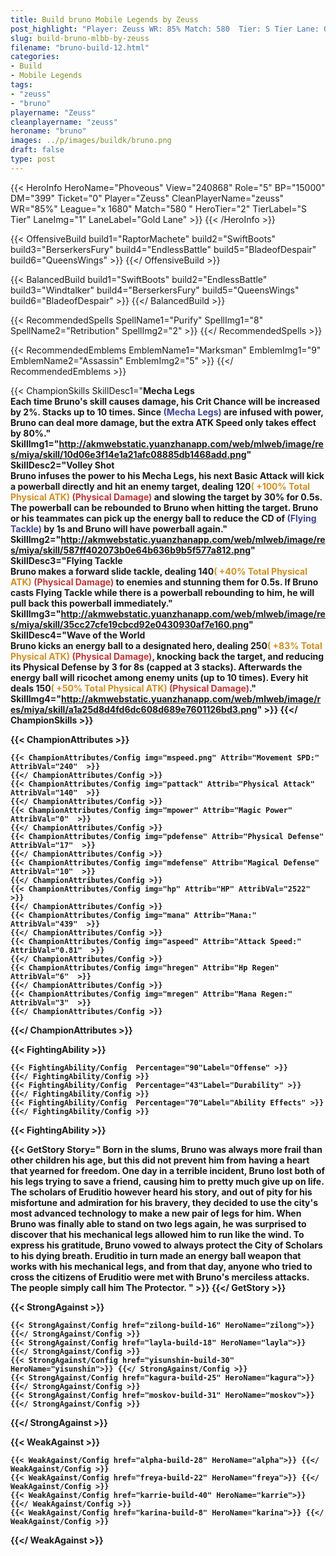 ```yaml
---
title: Build bruno Mobile Legends by Zeuss
post_highlight: "Player: Zeuss WR: 85% Match: 580  Tier: S Tier Lane: Gold Lane"
slug: build-bruno-mlbb-by-zeuss
filename: "bruno-build-12.html"
categories: 
- Build 
- Mobile Legends
tags: 
- "zeuss"
- "bruno"
playername: "Zeuss"
cleanplayername: "zeuss"
heroname: "bruno"
images: ../p/images/buildk/bruno.png
draft: false
type: post
---
```


{{< HeroInfo HeroName="Phoveous" View="240868" Role="5" BP="15000" DM="399" Ticket="0" Player="Zeuss" CleanPlayerName="zeuss" WR="85%" League="x 1680" Match="580 " HeroTier="2" TierLabel="S Tier" LaneImg="1" LaneLabel="Gold Lane" >}} {{< /HeroInfo >}}
 
{{< OffensiveBuild build1="RaptorMachete"  build2="SwiftBoots" build3="BerserkersFury" build4="EndlessBattle" build5="BladeofDespair" build6="QueensWings" >}} {{</ OffensiveBuild >}}  

{{< BalancedBuild build1="SwiftBoots"  build2="EndlessBattle" build3="Windtalker" build4="BerserkersFury" build5="QueensWings" build6="BladeofDespair" >}} {{</ BalancedBuild >}}  

{{< RecommendedSpells SpellName1="Purify" SpellImg1="8" SpellName2="Retribution" SpellImg2="2" >}} {{</ RecommendedSpells >}}   

{{< RecommendedEmblems EmblemName1="Marksman" EmblemImg1="9" EmblemName2="Assassin" EmblemImg2="5" >}} {{</ RecommendedEmblems >}}   

{{< ChampionSkills SkillDesc1="<b>Mecha Legs<br>Each time Bruno's skill causes damage, his Crit Chance will be increased by 2%. Stacks up to 10 times. Since <font color='#404495'>(Mecha Legs)</font> are infused with power, Bruno can deal more damage, but the extra ATK Speed only takes effect by 80%." SkillImg1="http://akmwebstatic.yuanzhanapp.com/web/mlweb/image/res/miya/skill/10d06e3f14e1a21afc08885db1468add.png"  SkillDesc2="<b>Volley Shot<br>Bruno infuses the power to his Mecha Legs, his next Basic Attack will kick a powerball directly and hit an enemy target, dealing 120<font color='#D58E1F'>( +100% Total Physical ATK)</font> <font color='#C53535'>(Physical Damage)</font> and slowing the target by 30% for 0.5s. The powerball can be rebounded to Bruno when hitting the target. Bruno or his teammates can pick up the energy ball to reduce the CD of <font color='#404495'>(Flying Tackle)</font> by 1s and Bruno will have powerball again." SkillImg2="http://akmwebstatic.yuanzhanapp.com/web/mlweb/image/res/miya/skill/587ff402073b0e64b636b9b5f577a812.png"  SkillDesc3="<b>Flying Tackle<br>Bruno makes a forward slide tackle, dealing 140<font color='#D58E1F'>( +40% Total Physical ATK)</font> <font color='#C53535'>(Physical Damage)</font> to enemies and stunning them for 0.5s. If Bruno casts Flying Tackle while there is a powerball rebounding to him, he will pull back this powerball immediately." SkillImg3="http://akmwebstatic.yuanzhanapp.com/web/mlweb/image/res/miya/skill/35cc27cfe19cbcd92e0430930af7e160.png"  SkillDesc4="<b>Wave of the World<br>Bruno kicks an energy ball to a designated hero, dealing 250<font color='#D58E1F'>( +83% Total Physical ATK)</font> <font color='#C53535'>(Physical Damage)</font>, knocking back the target, and reducing its Physical Defense by 3 for 8s (capped at 3 stacks). Afterwards the energy ball will ricochet among enemy units (up to 10 times). Every hit deals 150<font color='#D58E1F'>( +50% Total Physical ATK)</font> <font color='#C53535'>(Physical Damage)</font>." SkillImg4="http://akmwebstatic.yuanzhanapp.com/web/mlweb/image/res/miya/skill/a1a25d8d4fd6dc608d689e7601126bd3.png"  >}} {{</ ChampionSkills >}}
	

{{< ChampionAttributes >}}

	{{< ChampionAttributes/Config img="mspeed.png" Attrib="Movement SPD:" AttribVal="240"  >}} 
	{{</ ChampionAttributes/Config >}}
	{{< ChampionAttributes/Config img="pattack" Attrib="Physical Attack" AttribVal="140"  >}} 
	{{</ ChampionAttributes/Config >}}
	{{< ChampionAttributes/Config img="mpower" Attrib="Magic Power" AttribVal="0"  >}} 
	{{</ ChampionAttributes/Config >}}
	{{< ChampionAttributes/Config img="pdefense" Attrib="Physical Defense" AttribVal="17"  >}} 
	{{</ ChampionAttributes/Config >}}
	{{< ChampionAttributes/Config img="mdefense" Attrib="Magical Defense" AttribVal="10"  >}} 
	{{</ ChampionAttributes/Config >}}
	{{< ChampionAttributes/Config img="hp" Attrib="HP" AttribVal="2522"  >}} 
	{{</ ChampionAttributes/Config >}}
	{{< ChampionAttributes/Config img="mana" Attrib="Mana:" AttribVal="439"  >}} 
	{{</ ChampionAttributes/Config >}}
	{{< ChampionAttributes/Config img="aspeed" Attrib="Attack Speed:" AttribVal="0.81"  >}} 
	{{</ ChampionAttributes/Config >}}
	{{< ChampionAttributes/Config img="hregen" Attrib="Hp Regen" AttribVal="6"  >}} 
	{{</ ChampionAttributes/Config >}}
	{{< ChampionAttributes/Config img="mregen" Attrib="Mana Regen:" AttribVal="3"  >}} 
	{{</ ChampionAttributes/Config >}}
	
	
{{</ ChampionAttributes >}}


{{< FightingAbility >}}

	{{< FightingAbility/Config  Percentage="90"Label="Offense" >}} 
	{{</ FightingAbility/Config >}}		
	{{< FightingAbility/Config  Percentage="43"Label="Durability" >}} 
	{{</ FightingAbility/Config >}}
	{{< FightingAbility/Config  Percentage="70"Label="Ability Effects" >}} 
	{{</ FightingAbility/Config >}}
	
{{< FightingAbility >}}

{{< GetStory Story=" Born in the slums, Bruno was always more frail than other children his age, but this did not prevent him from having a heart that yearned for freedom. One day in a terrible incident, Bruno lost both of his legs trying to save a friend, causing him to pretty much give up on life. The scholars of Eruditio however heard his story, and out of pity for his misfortune and admiration for his bravery, they decided to use the city\'s most advanced technology to make a new pair of legs for him. When Bruno was finally able to stand on two legs again, he was surprised to discover that his mechanical legs allowed him to run like the wind. To express his gratitude, Bruno vowed to always protect the City of Scholars to his dying breath. Eruditio in turn made an energy ball weapon that works with his mechanical legs, and from that day, anyone who tried to cross the citizens of Eruditio were met with Bruno\'s merciless attacks. The people simply call him The Protector. " >}}  {{</ GetStory >}}

{{< StrongAgainst >}}

	{{< StrongAgainst/Config href="zilong-build-16" HeroName="zilong">}} {{</ StrongAgainst/Config >}}
	{{< StrongAgainst/Config href="layla-build-18" HeroName="layla">}} {{</ StrongAgainst/Config >}}
	{{< StrongAgainst/Config href="yisunshin-build-30" HeroName="yisunshin">}} {{</ StrongAgainst/Config >}}
	{{< StrongAgainst/Config href="kagura-build-25" HeroName="kagura">}} {{</ StrongAgainst/Config >}}
	{{< StrongAgainst/Config href="moskov-build-31" HeroName="moskov">}} {{</ StrongAgainst/Config >}}
	
{{</ StrongAgainst >}}

{{< WeakAgainst >}}

	{{< WeakAgainst/Config href="alpha-build-28" HeroName="alpha">}} {{</ WeakAgainst/Config >}}
	{{< WeakAgainst/Config href="freya-build-22" HeroName="freya">}} {{</ WeakAgainst/Config >}}
	{{< WeakAgainst/Config href="karrie-build-40" HeroName="karrie">}} {{</ WeakAgainst/Config >}}
	{{< WeakAgainst/Config href="karina-build-8" HeroName="karina">}} {{</ WeakAgainst/Config >}}
	
	
{{</ WeakAgainst >}}
